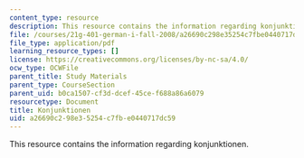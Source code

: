 ```yaml
---
content_type: resource
description: This resource contains the information regarding konjunktionen.
file: /courses/21g-401-german-i-fall-2008/a26690c298e35254c7fbe0440717dc59_MIT21G_401F08_subord.pdf
file_type: application/pdf
learning_resource_types: []
license: https://creativecommons.org/licenses/by-nc-sa/4.0/
ocw_type: OCWFile
parent_title: Study Materials
parent_type: CourseSection
parent_uid: b0ca1507-cf3d-dcef-45ce-f688a86a6079
resourcetype: Document
title: Konjunktionen
uid: a26690c2-98e3-5254-c7fb-e0440717dc59
---
```

This resource contains the information regarding konjunktionen.